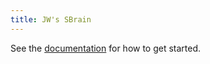 ```yaml
---
title: JW's SBrain 
---
```


See the [documentation](https://quartz.jzhao.xyz) for how to get started.
